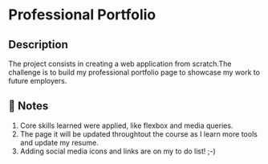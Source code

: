 # Professional Portfolio
## Description
The project consists in creating a web application from scratch.The challenge is to build my professional portfolio page to showcase my work to future employers.

## 📝 Notes
1. Core skills learned were applied, like flexbox and media queries. 
2. The page it will be updated throughtout the course as I learn more tools and update my resume.
3. Adding social media icons and links are on my to do list! ;-)

